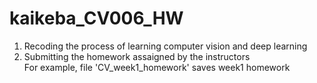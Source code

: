 # kaikeba_CV006_HW
1. Recoding the process of learning computer vision and deep learning  
2. Submitting the homework assaigned by the instructors  
For example, file 'CV_week1_homework' saves week1 homework
